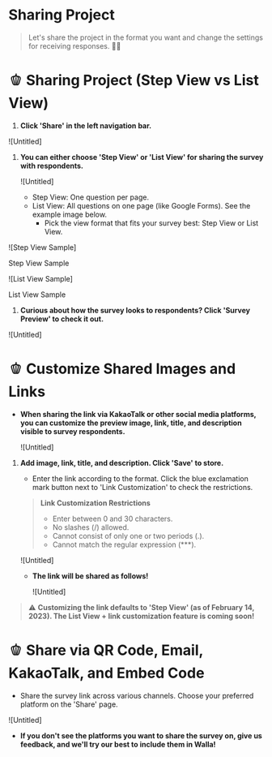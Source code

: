 # Sharing Project

> Let's share the project in the format you want and change the settings for receiving responses. 💪🏻 

# 🫑 Sharing Project (Step View vs List View)

1. **Click 'Share' in the left navigation bar.** 

![Untitled]

1. **You can either choose 'Step View' or 'List View' for sharing the survey with respondents.**
    
    ![Untitled]
    
    - Step View: One question per page.
    - List View: All questions on one page (like Google Forms). See the example image below.
        - Pick the view format that fits your survey best: Step View or List View.

![Step View Sample]

Step View Sample

![List View Sample]

List View Sample

1. **Curious about how the survey looks to respondents? Click 'Survey Preview' to check it out.**

![Untitled]

# 🫑 Customize Shared Images and Links

- **When sharing the link via KakaoTalk or other social media platforms, you can customize the preview image, link, title, and description visible to survey respondents.**
    
    ![Untitled]

1. **Add image, link, title, and description. Click 'Save' to store.**
    - Enter the link according to the format. Click the blue exclamation mark button next to 'Link Customization' to check the restrictions.

    > **Link Customization Restrictions**
    > 
    > - Enter between 0 and 30 characters.
    > - No slashes (/) allowed.
    > - Cannot consist of only one or two periods (.).
    > - Cannot match the regular expression (***).
    
    ![Untitled]
    
    - **The link will be shared as follows!**
        
        ![Untitled]

> ⚠️ **Customizing the link defaults to 'Step View' (as of February 14, 2023). The List View + link customization feature is coming soon!**

# 🫑 Share via QR Code, Email, KakaoTalk, and Embed Code

- Share the survey link across various channels. Choose your preferred platform on the 'Share' page.

![Untitled]

- **If you don't see the platforms you want to share the survey on, give us feedback, and we'll try our best to include them in Walla!**